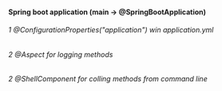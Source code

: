 ﻿

#### Spring boot application (main -> @SpringBootApplication)
###### 1 @ConfigurationProperties("application") win application.yml
###### 2 @Aspect for logging methods
###### 2 @ShellComponent for colling methods from command line 
